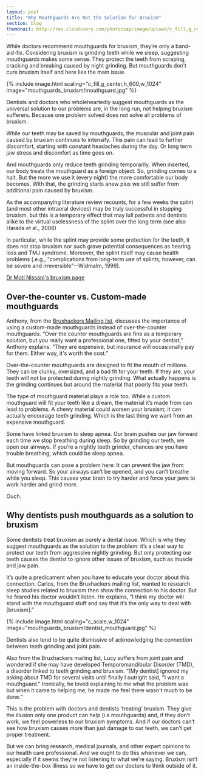 ```yaml
---
layout: post
title: "Why Mouthguards Are Not the Solution for Bruxism"
section: blog
thumbnail: http://res.cloudinary.com/photozzap/image/upload/c_fill,g_center,h_400,w_400/v1458570827/gc_website_blog/mouthguards_bruxism/mouthguard.jpg
---
```


While doctors recommend mouthguards for bruxism, they’re only a band-aid-fix. Considering bruxism is grinding teeth while we sleep, suggesting mouthguards makes some sense. They protect the teeth from scraping, cracking and breaking caused by night grinding. But mouthguards don’t cure bruxism itself and here lies the main issue.

{% include image.html scaling="c_fill,g_center,h_600,w_1024" image="mouthguards_bruxism/mouthguard.jpg" %}

Dentists and doctors who wholeheartedly suggest mouthguards as the universal solution to our problems are, in the long run, not helping bruxism sufferers. Because one problem solved does not solve all problems of bruxism.

While our teeth may be saved by mouthguards, the muscular and joint pain caused by bruxism continues to intensify. This pain can lead to further discomfort, starting with constant headaches during the day. Or long term jaw stress and discomfort as time goes on.
 
And mouthguards only reduce teeth grinding temporarily. When inserted, our body treats the mouthguard as a foreign object. So, grinding comes to a halt. But the more we use it (every night) the more comfortable our body becomes. With that, the grinding starts anew plus we still suffer from additional pain caused by bruxism.
 
<div class="text-quote">
As the accompanying literature review recounts, for a few weeks the splint (and most other intraoral devices) may be truly successful in stopping bruxism, but this is a temporary effect that may lull patients and dentists alike to the virtual uselessness of the splint over the long term (see also Harada et al., 2006)
 
In particular, while the splint may provide some protection for the teeth, it does not stop bruxism nor such grave potential consequences as hearing loss and TMJ syndrome.  Moreover, the splint itself may cause health problems (.e.g., "complications from long-term use of splints, however, can be severe and irreversible"--Widmalm, 1999).
</div>
 
<a href="http://drnissani.net/mnissani/bruxnet/advice.htm">Dr Moti Nissani's bruxism page</a>
 
Over-the-counter vs. Custom-made mouthguards
--------------------------------------------
 
Anthony, from the <a href="https://groups.google.com/forum/#!forum/bruxhackers">Bruxhackers Mailing list</a>, discusses the importance of using a custom-made mouthguards instead of over-the-counter mouthguards. “Over the counter mouthguards are fine as a temporary solution, but you really want a professional one, fitted by your dentist,” Anthony explains. “They are expensive, but insurance will occasionally pay for them. Either way, it's worth the cost.”
 
Over-the-counter mouthguards are designed to fit the mouth of millions. They can be clunky, oversized, and a bad fit for your teeth. If they are, your teeth will not be protected during nightly grinding. What actually happens is the grinding continues but around the material that poorly fits your teeth.
 
The type of mouthguard material plays a role too. While a custom mouthguard will fit your teeth like a dream, the material it’s made from can lead to problems. A chewy material could worsen your bruxism; it can actually encourage teeth grinding. Which is the last thing we want from an expensive mouthguard.
 
Some have linked bruxism to sleep apnea. Our brain pushes our jaw forward each time we stop breathing during sleep. So by grinding our teeth, we open our airways. If you’re a nightly teeth grinder, chances are you have trouble breathing, which could be sleep apnea.
 
But mouthguards can pose a problem here: It can prevent the jaw from moving forward. So your airways can’t be opened, and you can’t breathe while you sleep. This causes your brain to try harder and force your jaws to work harder and grind more.
 
Ouch.

Why dentists push mouthguards as a solution to bruxism
------------------------------------------------------
 
Some dentists treat bruxism as purely a dental issue. Which is why they suggest mouthguards as the solution to the problem: it’s a clear way to protect our teeth from aggressive nightly grinding. But only protecting our teeth causes the dentist to ignore other issues of bruxism, such as muscle and jaw pain.
 
It’s quite a predicament when you have to educate your doctor about this connection. Carlos, from the Bruxhackers mailing list, wanted to research sleep studies related to bruxism then show the connection to his doctor. But he feared his doctor wouldn’t listen. He explains, “I think my doctor will stand with the mouthguard stuff and say that it’s the only way to deal with [bruxism].”

{% include image.html scaling="c_scale,w_1024" image="mouthguards_bruxism/dentist_mouthguard.jpg" %}
 
Dentists also tend to be quite dismissive of acknowledging the connection between teeth grinding and joint pain.
 
Also from the Bruxhackers mailing list, Lucy suffers from joint pain and wondered if she
may have developed Temporomandibular Disorder (TMD), a disorder linked to teeth grinding and bruxism. “[My dentist] ignored my asking about TMD for several visits until finally I outright said, "I want a mouthguard." Ironically, he loved explaining to me what the problem was but when it came to helping me, he made me feel there wasn't much to be done.”
 
This is the problem with doctors and dentists ‘treating’ bruxism. They give the illusion only one product can help (i.e mouthguards) and, if they don’t work, we feel powerless to our bruxism symptoms. And if our doctors can’t see how bruxism causes more than just damage to our teeth, we can’t get proper treatment.
 
But we can bring research, medical journals, and other expert opinions to our health care professional. And we ought to do this whenever we can, especially if it seems they’re not listening to what we’re saying. Bruxism isn’t an inside-the-box illness so we have to get our doctors to think outside of it.
